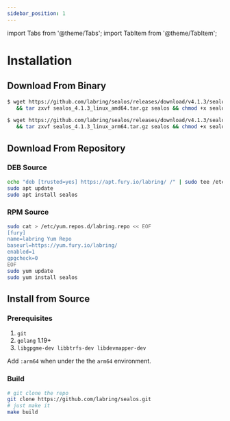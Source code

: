 ```yaml
---
sidebar_position: 1
---
```


import Tabs from '@theme/Tabs';
import TabItem from '@theme/TabItem';

# Installation

## Download From Binary

<Tabs groupId="arch">
  <TabItem value="amd64" label="amd64" default>

```bash
$ wget https://github.com/labring/sealos/releases/download/v4.1.3/sealos_4.1.3_linux_amd64.tar.gz \
   && tar zxvf sealos_4.1.3_linux_amd64.tar.gz sealos && chmod +x sealos && mv sealos /usr/bin
```

  </TabItem>
  <TabItem value="arm64" label="arm64">

```bash
$ wget https://github.com/labring/sealos/releases/download/v4.1.3/sealos_4.1.3_linux_arm64.tar.gz \
   && tar zxvf sealos_4.1.3_linux_arm64.tar.gz sealos && chmod +x sealos && mv sealos /usr/bin
```

  </TabItem>
</Tabs>

## Download From Repository

### DEB Source

```bash
echo "deb [trusted=yes] https://apt.fury.io/labring/ /" | sudo tee /etc/apt/sources.list.d/labring.list
sudo apt update
sudo apt install sealos
```

### RPM Source

```bash
sudo cat > /etc/yum.repos.d/labring.repo << EOF
[fury]
name=labring Yum Repo
baseurl=https://yum.fury.io/labring/
enabled=1
gpgcheck=0
EOF
sudo yum update
sudo yum install sealos
```

## Install from Source

### Prerequisites
1. `git`  
2. `golang` 1.19+  
3. `libgpgme-dev libbtrfs-dev libdevmapper-dev`

Add `:arm64` when under the the `arm64` environment.

### Build

```bash
# git clone the repo
git clone https://github.com/labring/sealos.git
# just make it
make build
```

